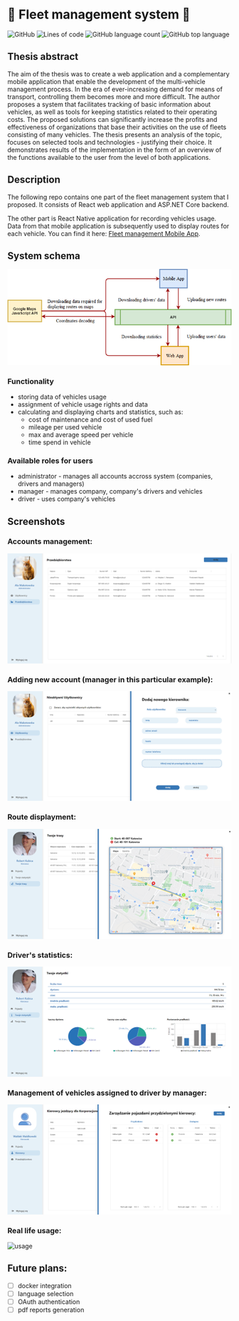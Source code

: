 # :truck: Fleet management system :car:

![GitHub](https://img.shields.io/github/license/mwalasz/Fleet-management-system) 
![Lines of code](https://img.shields.io/tokei/lines/github/mwalasz/Fleet-management-system) 
![GitHub language count](https://img.shields.io/github/languages/count/mwalasz/Fleet-management-system) 
![GitHub top language](https://img.shields.io/github/languages/top/mwalasz/Fleet-management-system)

## Thesis abstract

The aim of the thesis was to create a web application and a complementary mobile application that enable the development of the multi-vehicle management process. In the era of ever-increasing demand for means of transport, controlling them becomes more and more difficult. The author proposes a system that facilitates tracking of basic information about vehicles, as well as tools for keeping statistics related to their operating costs. The proposed solutions can significantly increase the profits and effectiveness of organizations that base their activities on the use of fleets consisting of many vehicles. The thesis presents an analysis of the topic, focuses on selected tools and technologies - justifying their choice. It demonstrates results of the implementation in the form of an overview of the functions available to the user from the level of both applications. 

## Description

The following repo contains one part of the fleet management system that I proposed. 
It consists of React web application and ASP.NET Core backend. 

The other part is React Native application for recording vehicles usage. Data from that mobile application is subsequently used to display routes for each vehicle. You can find it here: [Fleet management Mobile App](https://github.com/mwalasz/Fleet-management-system-mobile).

## System schema
![schema](/readme/system_schema.png)

### Functionality
- storing data of vehicles usage
- assignment of vehicle usage rights and data
- calculating and displaying charts and statistics, such as:
  - cost of maintenance and cost of used fuel
  - mileage per used vehicle
  - max and average speed per vehicle
  - time spend in vehicle

### Available roles for users
- administrator - manages all accounts accross system (companies, drivers and managers)
- manager - manages company, company's drivers and vehicles
- driver - uses company's vehicles

## Screenshots

### Accounts management:
![accounts management](/readme/admin_companies.png)

### Adding new account (manager in this particular example):
![new account](/readme/admin_add_manager.png)

### Route displayment:
![route](/readme/driver_map.png)

### Driver's statistics:
![statistics](/readme/driver_stats.png)

### Management of vehicles assigned to driver by manager:
![vehicles_management](/readme/drivers_vehicles_assignement.png)

### Real life usage:
![usage](/readme/usage.gid)


## Future plans: 
- [ ]  docker integration
- [ ]  language selection
- [ ]  OAuth authentication
- [ ]  pdf reports generation
